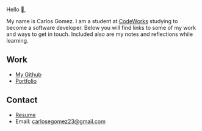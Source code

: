 Hello 👋, 

My name is Carlos Gomez. I am a student at [CodeWorks](https://boisecodeworks.com) studying to become a software developer. Below you will find links to some of my work and ways to get in touch. Included also are my notes and reflections while learning. 

## Work

  + [My Github](https://github.com/refous23)
  + [Portfolio](https://refous23.github.io/)

## Contact

  + [Resume](https://refous23.github.io/resume)
  + Email: carlosegomez23@gmail.com
  
